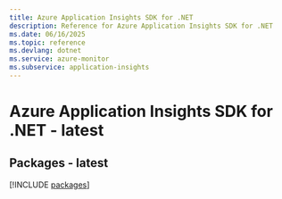 ```yaml
---
title: Azure Application Insights SDK for .NET
description: Reference for Azure Application Insights SDK for .NET
ms.date: 06/16/2025
ms.topic: reference
ms.devlang: dotnet
ms.service: azure-monitor
ms.subservice: application-insights
---
```

# Azure Application Insights SDK for .NET - latest
## Packages - latest
[!INCLUDE [packages](application-insights-index.md)]